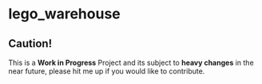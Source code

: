 # lego_warehouse
## Caution!
This is a __Work in Progress__ Project and its subject to __heavy changes__ in the near future, please hit me up if you would like to contribute.
